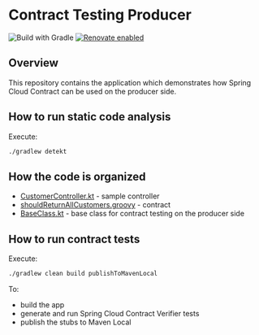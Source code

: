 Contract Testing Producer
=======================
![Build with Gradle](https://github.com/czerwinskimarek/contract-testing-producer/actions/workflows/gradle.yml/badge.svg)
[![Renovate enabled](https://img.shields.io/badge/renovate-enabled-brightgreen.svg)](https://renovatebot.com/)

Overview
--------
This repository contains the application which demonstrates how Spring Cloud Contract can be used on the producer side.

How to run static code analysis
-------------------
Execute:
```bash
./gradlew detekt
```

How the code is organized
-------------------
- [CustomerController.kt](src/main/kotlin/com/example/customer/producer/CustomerController.kt) - sample controller
- [shouldReturnAllCustomers.groovy](src/test/resources/contracts/shouldReturnAllCustomers.groovy) - contract
- [BaseClass.kt](src/test/kotlin/com/example/customer/producer/BaseClass.kt) - base class for contract testing on the producer side

How to run contract tests
-------------------
Execute:
```bash
./gradlew clean build publishToMavenLocal
```

To:
- build the app
- generate and run Spring Cloud Contract Verifier tests
- publish the stubs to Maven Local

